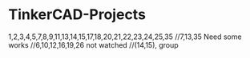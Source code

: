 # TinkerCAD-Projects
1,2,3,4,5,7,8,9,11,13,14,15,17,18,20,21,22,23,24,25,35
//7,13,35 Need some works
//6,10,12,16,19,26 not watched
//(14,15), group
